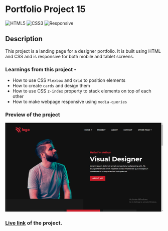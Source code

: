 # Portfolio Project 15

![HTML5](https://img.shields.io/badge/-HTML5-red)
![CSS3](https://img.shields.io/badge/-CSS-forestgreen)
![Responsive](https://img.shields.io/badge/-Responsive-blueviolet)

## Description

This project is a landing page for a designer portfolio. It is built using HTML and CSS and is responsive for both mobile and tablet screens.

### Learnings from this project -

- How to use CSS `Flexbox` and `Grid` to position elements
- How to create `cards` and design them
- How to use CSS `z-index` property to stack elements on top of each other
- How to make webpage responsive using `media-queries`

### Preview of the project

![preview](<./previews/Screenshot%20(137).png>)

### [Live link](https://portfolio-project-15-fawn.vercel.app/) of the project.
